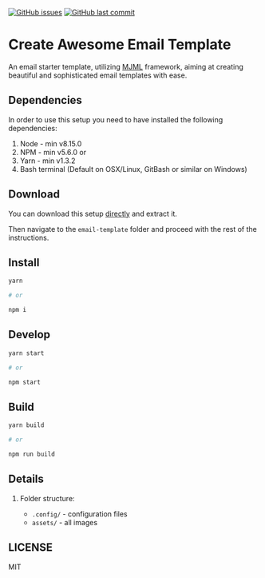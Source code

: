 [![GitHub issues](https://img.shields.io/github/issues/three11/email-template.svg)](https://github.com/three11/email-template/issues)
[![GitHub last commit](https://img.shields.io/github/last-commit/three11/email-template.svg)](https://github.com/three11/email-template/commits/master)

# Create Awesome Email Template

An email starter template, utilizing [MJML](https://mjml.io/) framework, aiming at creating beautiful and sophisticated email templates with ease.

## Dependencies

In order to use this setup you need to have installed the following dependencies:

1.  Node - min v8.15.0
2.  NPM - min v5.6.0
    or
3.  Yarn - min v1.3.2
4.  Bash terminal (Default on OSX/Linux, GitBash or similar on Windows)

## Download

You can download this setup [directly](https://github.com/three11/email-template/archive/main.zip) and extract it.

Then navigate to the `email-template` folder and proceed with the rest of the instructions.

## Install

```sh
yarn

# or

npm i
```

## Develop

```sh
yarn start

# or

npm start
```

## Build

```sh
yarn build

# or

npm run build
```

## Details

1.  Folder structure:

    -   `.config/` - configuration files
    -   `assets/` - all images

## LICENSE

MIT
